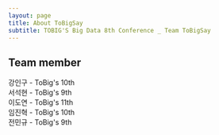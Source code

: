 ```yaml
---
layout: page
title: About ToBigSay
subtitle: TOBIG'S Big Data 8th Conference _ Team ToBigSay
---
```


## Team member

강인구 - ToBig's 10th        
서석현 - ToBig's 9th     
이도연 - ToBig's 11th     
임진혁 - ToBig's 10th    
전민규 - ToBig's 9th    
